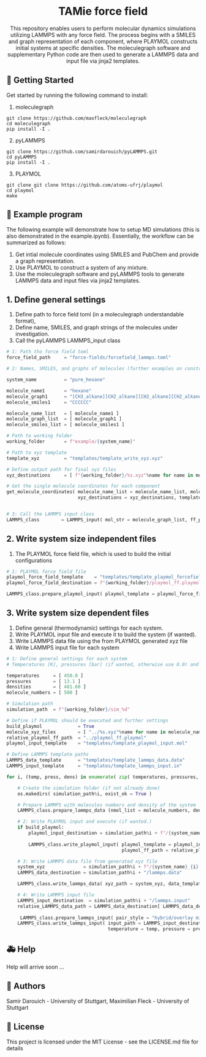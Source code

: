 <h1 align="center">
  TAMie force field
</h1>
<p align="center">This repository enables users to perform molecular dynamics simulations utilizing LAMMPS with any force field. The process begins with a SMILES and graph representation of each component, where PLAYMOL constructs initial systems at specific densities. The moleculegraph software and supplementary Python code are then used to generate a LAMMPS data and input file via jinja2 templates. </p>


## 🚀 Getting Started

Get started by running the following command to install:

1. moleculegraph
```
git clone https://github.com/maxfleck/moleculegraph
cd moleculegraph
pip install -I .
```
2. pyLAMMPS
```
git clone https://github.com/samirdarouich/pyLAMMPS.git
cd pyLAMMPS
pip install -I .
```
3. PLAYMOL
```
git clone git clone https://github.com/atoms-ufrj/playmol
cd playmol
make
```


## 🐍 Example program

The following example will demonstrate how to setup MD simulations (this is also demonstrated in the example.ipynb). Essentially, the workflow can be summarized as follows:
1. Get intial molecule coordinates using SMILES and PubChem and provide a graph representation.
2. Use PLAYMOL to construct a system of any mixture.
3. Use the moleculegraph software and pyLAMMPS tools to generate LAMMPS data and input files via jinja2 templates.

## 1. Define general settings ##

1. Define path to force field toml (in a moleculegraph understandable format),
2. Define name, SMILES, and graph strings of the molecules under investigation.
3. Call the pyLAMMPS LAMMPS_input class

```python
# 1: Path tho force field toml
force_field_path     = "force-fields/forcefield_lammps.toml"

# 2: Names, SMILES, and graphs of molecules (further examples on constructing molecule graphs available at https://github.com/maxfleck/moleculegraph)

system_name          = "pure_hexane"

molecule_name1       = "hexane"
molecule_graph1      = "[CH3_alkane][CH2_alkane][CH2_alkane][CH2_alkane][CH2_alkane][CH3_alkane]"
molecule_smiles1     = "CCCCCC"

molecule_name_list   = [ molecule_name1 ]
molecule_graph_list  = [ molecule_graph1 ]
molecule_smiles_list = [ molecule_smiles1 ]

# Path to working folder
working_folder       = f"example/{system_name}"

# Path to xyz template
template_xyz         = "templates/template_write_xyz.xyz"

# Define output path for final xyz files
xyz_destinations     = [ f"{working_folder}/%s.xyz"%name for name in molecule_name_list ]

# Get the single molecule coordinates for each component
get_molecule_coordinates( molecule_name_list = molecule_name_list, molecule_graph_list = molecule_graph_list, molecule_smiles_list = molecule_smiles_list,
                          xyz_destinations = xyz_destinations, template_xyz = template_xyz, verbose = False )


# 3: Call the LAMMPS input class
LAMMPS_class        = LAMMPS_input( mol_str = molecule_graph_list, ff_path = force_field_path )
```

## 2. Write system size independent files ##

1. The PLAYMOL force field file, which is used to build the initial configurations

```python
# 1: PLAYMOL force field file
playmol_force_field_template    = "templates/template_playmol_forcefield.playmol"
playmol_force_field_destination = f"{working_folder}/playmol_ff.playmol"

LAMMPS_class.prepare_playmol_input( playmol_template = playmol_force_field_template, playmol_ff_path = playmol_force_field_destination )
```

## 3. Write system size dependent files ##

1. Define general (thermodynamic) settings for each system.
2. Write PLAYMOL input file and execute it to build the system (if wanted).
3. Write LAMMPS data file using the from PLAYMOL generated xyz file
4. Write LAMMPS input file for each system

```python
# 1: Define general settings for each system
# Temperatures [K], pressures [bar] (if wanted, otherwise use 0.0) and initial denisties [kg/m^3] for each system. Also define the number of molecules per component.

temperatures     = [ 450.0 ]
pressures        = [ 13.1 ]
densities        = [ 481.60 ]
molecule_numbers = [ 500 ]

# Simulation path
simulation_path  = f"{working_folder}/sim_%d"

# Define if PLAYMOL should be executed and further settings
build_playmol             = True
molecule_xyz_files        = [ "../%s.xyz"%name for name in molecule_name_list ]
relative_playmol_ff_path  = "../playmol_ff.playmol"
playmol_input_template    = "templates/template_playmol_input.mol"

# Define LAMMPS template paths
LAMMPS_data_template      = "templates/template_lammps_data.data"
LAMMPS_input_template     = "templates/template_lammps_input.in"

for i, (temp, press, dens) in enumerate( zip( temperatures, pressures, densities ) ):

    # Create the simulation folder (if not already done)
    os.makedirs( simulation_path%i, exist_ok = True )

    # Prepare LAMMPS with molecules numbers and density of the system
    LAMMPS_class.prepare_lammps_data (nmol_list = molecule_numbers, densitiy = dens )

    # 2: Write PLAYMOL input and execute (if wanted.)
    if build_playmol:
        playmol_input_destination = simulation_path%i + f"/{system_name}_{i}.mol"
        
        LAMMPS_class.write_playmol_input( playmol_template = playmol_input_template, playmol_path = playmol_input_destination, 
                                          playmol_ff_path = relative_playmol_ff_path, xyz_paths = molecule_xyz_files )

    # 3: Write LAMMPS data file from generated xyz file
    system_xyz              = simulation_path%i + f"/{system_name}_{i}.xyz"
    LAMMPS_data_destination = simulation_path%i + "/lammps.data"

    LAMMPS_class.write_lammps_data( xyz_path = system_xyz, data_template = LAMMPS_data_template, data_path = LAMMPS_data_destination )

    # 4: Write LAMMPS input file
    LAMMPS_input_destination  = simulation_path%i + "/lammps.input"
    relative_LAMMPS_data_path = LAMMPS_data_destination[ LAMMPS_data_destination.rfind(simulation_path%i) + len(simulation_path%i) + 1 : ]
   
     LAMMPS_class.prepare_lammps_input( pair_style = "hybrid/overlay mie/cut 14", mixing_rule = "arithmetic", sb_dict = {"vdw":[0,0,0],"coulomb":[0,0,0]} )
    LAMMPS_class.write_lammps_input( input_path = LAMMPS_input_destination, template_path = LAMMPS_input_template, data_file = relative_LAMMPS_data_path,
                                     temperature = temp, pressure = press, equilibration_time = 2e6, production_time = 4e6 )
```

## 🚑 Help

Help will arrive soon ...

## 👫 Authors

Samir Darouich - University of Stuttgart, Maximilian Fleck - University of Stuttgart

## 📄 License

This project is licensed under the MIT License - see the LICENSE.md file for details
